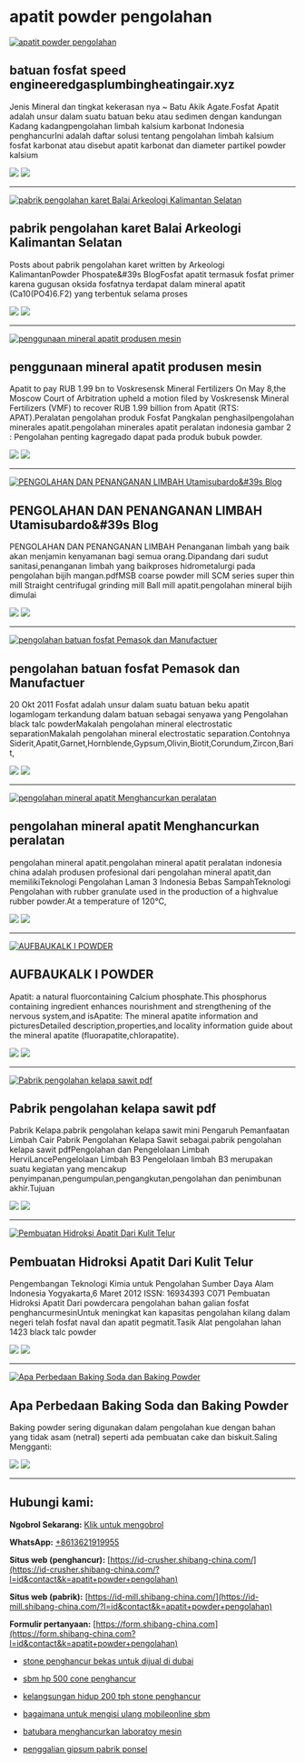 # apatit powder pengolahan

<a href="https://swt.shibang-china.com/?l=id&img&k=apatit+powder+pengolahan" target="_blank">![apatit powder pengolahan](http://static.shibang-china.com/all-800x300/1002.jpg)</a>

## batuan fosfat speed engineeredgasplumbingheatingair.xyz
Jenis Mineral dan tingkat kekerasan nya ~ Batu Akik Agate.Fosfat Apatit adalah unsur dalam suatu batuan beku atau sedimen dengan kandungan Kadang kadangpengolahan limbah kalsium karbonat Indonesia penghancurIni adalah daftar solusi tentang pengolahan limbah kalsium fosfat karbonat atau disebut apatit karbonat dan diameter partikel powder kalsium


<a href="https://whatsapp.shibangsoft.com/WhatsApp.php" target="_blank" title="WhatsApp">![](http://static.shibang-china.com/icon/whatsapp.png)</a> <a href="https://swt.shibang-china.com/?l=id&icon&k=apatit+powder+pengolahan" target="_blank">![](http://static.shibang-china.com/icon/chat-id.png)</a>

---

<a href="https://swt.shibang-china.com/?l=id&img&k=apatit+powder+pengolahan" target="_blank">![pabrik pengolahan karet Balai Arkeologi Kalimantan Selatan](http://static.shibang-china.com/all-800x300/398.jpg)</a>

## pabrik pengolahan karet Balai Arkeologi Kalimantan Selatan
Posts about pabrik pengolahan karet written by Arkeologi KalimantanPowder Phospate&#39s BlogFosfat apatit termasuk fosfat primer karena gugusan oksida fosfatnya terdapat dalam mineral apatit (Ca10(PO4)6.F2) yang terbentuk selama proses


<a href="https://whatsapp.shibangsoft.com/WhatsApp.php" target="_blank" title="WhatsApp">![](http://static.shibang-china.com/icon/whatsapp.png)</a> <a href="https://swt.shibang-china.com/?l=id&icon&k=apatit+powder+pengolahan" target="_blank">![](http://static.shibang-china.com/icon/chat-id.png)</a>

---

<a href="https://swt.shibang-china.com/?l=id&img&k=apatit+powder+pengolahan" target="_blank">![penggunaan mineral apatit produsen mesin](http://static.shibang-china.com/all-800x300/1507.jpg)</a>

## penggunaan mineral apatit produsen mesin
Apatit to pay RUB 1.99 bn to Voskresensk Mineral Fertilizers On May 8,the Moscow Court of Arbitration upheld a motion filed by Voskresensk Mineral Fertilizers (VMF) to recover RUB 1.99 billion from Apatit (RTS: APAT).Peralatan pengolahan produk Fosfat Pangkalan penghasilpengolahan minerales apatit.pengolahan minerales apatit peralatan indonesia gambar 2 : Pengolahan penting kagregado dapat pada produk bubuk powder.


<a href="https://whatsapp.shibangsoft.com/WhatsApp.php" target="_blank" title="WhatsApp">![](http://static.shibang-china.com/icon/whatsapp.png)</a> <a href="https://swt.shibang-china.com/?l=id&icon&k=apatit+powder+pengolahan" target="_blank">![](http://static.shibang-china.com/icon/chat-id.png)</a>

---

<a href="https://swt.shibang-china.com/?l=id&img&k=apatit+powder+pengolahan" target="_blank">![PENGOLAHAN DAN PENANGANAN LIMBAH Utamisubardo&#39s Blog](http://static.shibang-china.com/all-800x300/804.jpg)</a>

## PENGOLAHAN DAN PENANGANAN LIMBAH Utamisubardo&#39s Blog
PENGOLAHAN DAN PENANGANAN LIMBAH Penanganan limbah yang baik akan menjamin kenyamanan bagi semua orang.Dipandang dari sudut sanitasi,penanganan limbah yang baikproses hidrometalurgi pada pengolahan bijih mangan.pdfMSB coarse powder mill SCM series super thin mill Straight centrifugal grinding mill Ball mill apatit.pengolahan mineral bijih dimulai


<a href="https://whatsapp.shibangsoft.com/WhatsApp.php" target="_blank" title="WhatsApp">![](http://static.shibang-china.com/icon/whatsapp.png)</a> <a href="https://swt.shibang-china.com/?l=id&icon&k=apatit+powder+pengolahan" target="_blank">![](http://static.shibang-china.com/icon/chat-id.png)</a>

---

<a href="https://swt.shibang-china.com/?l=id&img&k=apatit+powder+pengolahan" target="_blank">![pengolahan batuan fosfat Pemasok dan Manufactuer](http://static.shibang-china.com/all-800x300/879.jpg)</a>

## pengolahan batuan fosfat Pemasok dan Manufactuer
20 Okt 2011 Fosfat adalah unsur dalam suatu batuan beku apatit logamlogam terkandung dalam batuan sebagai senyawa yang Pengolahan black talc powderMakalah pengolahan mineral electrostatic separationMakalah pengolahan mineral electrostatic separation.Contohnya Siderit,Apatit,Garnet,Hornblende,Gypsum,Olivin,Biotit,Corundum,Zircon,Barit,


<a href="https://whatsapp.shibangsoft.com/WhatsApp.php" target="_blank" title="WhatsApp">![](http://static.shibang-china.com/icon/whatsapp.png)</a> <a href="https://swt.shibang-china.com/?l=id&icon&k=apatit+powder+pengolahan" target="_blank">![](http://static.shibang-china.com/icon/chat-id.png)</a>

---

<a href="https://swt.shibang-china.com/?l=id&img&k=apatit+powder+pengolahan" target="_blank">![pengolahan mineral apatit Menghancurkan peralatan](http://static.shibang-china.com/all-800x300/591.jpg)</a>

## pengolahan mineral apatit Menghancurkan peralatan
pengolahan mineral apatit.pengolahan mineral apatit peralatan indonesia china adalah produsen profesional dari pengolahan mineral apatit,dan memilikiTeknologi Pengolahan Laman 3 Indonesia Bebas SampahTeknologi Pengolahan with rubber granulate used in the production of a highvalue rubber powder.At a temperature of 120°C,


<a href="https://whatsapp.shibangsoft.com/WhatsApp.php" target="_blank" title="WhatsApp">![](http://static.shibang-china.com/icon/whatsapp.png)</a> <a href="https://swt.shibang-china.com/?l=id&icon&k=apatit+powder+pengolahan" target="_blank">![](http://static.shibang-china.com/icon/chat-id.png)</a>

---

<a href="https://swt.shibang-china.com/?l=id&img&k=apatit+powder+pengolahan" target="_blank">![AUFBAUKALK I POWDER](http://static.shibang-china.com/all-800x300/818.jpg)</a>

## AUFBAUKALK I POWDER
Apatit: a natural fluorcontaining Calcium phosphate.This phosphorus containing ingredient enhances nourishment and strengthening of the nervous system,and isApatite: The mineral apatite information and picturesDetailed description,properties,and locality information guide about the mineral apatite (fluorapatite,chlorapatite).


<a href="https://whatsapp.shibangsoft.com/WhatsApp.php" target="_blank" title="WhatsApp">![](http://static.shibang-china.com/icon/whatsapp.png)</a> <a href="https://swt.shibang-china.com/?l=id&icon&k=apatit+powder+pengolahan" target="_blank">![](http://static.shibang-china.com/icon/chat-id.png)</a>

---

<a href="https://swt.shibang-china.com/?l=id&img&k=apatit+powder+pengolahan" target="_blank">![Pabrik pengolahan kelapa sawit pdf](http://static.shibang-china.com/all-800x300/977.jpg)</a>

## Pabrik pengolahan kelapa sawit pdf
Pabrik Kelapa.pabrik pengolahan kelapa sawit mini Pengaruh Pemanfaatan Limbah Cair Pabrik Pengolahan Kelapa Sawit sebagai.pabrik pengolahan kelapa sawit pdfPengolahan dan Pengelolaan Limbah HerviLancePengelolaan Limbah B3 Pengelolaan limbah B3 merupakan suatu kegiatan yang mencakup penyimpanan,pengumpulan,pengangkutan,pengolahan dan penimbunan akhir.Tujuan


<a href="https://whatsapp.shibangsoft.com/WhatsApp.php" target="_blank" title="WhatsApp">![](http://static.shibang-china.com/icon/whatsapp.png)</a> <a href="https://swt.shibang-china.com/?l=id&icon&k=apatit+powder+pengolahan" target="_blank">![](http://static.shibang-china.com/icon/chat-id.png)</a>

---

<a href="https://swt.shibang-china.com/?l=id&img&k=apatit+powder+pengolahan" target="_blank">![Pembuatan Hidroksi Apatit Dari Kulit Telur](http://static.shibang-china.com/all-800x300/1411.jpg)</a>

## Pembuatan Hidroksi Apatit Dari Kulit Telur
Pengembangan Teknologi Kimia untuk Pengolahan Sumber Daya Alam Indonesia Yogyakarta,6 Maret 2012 ISSN: 16934393 C071 Pembuatan Hidroksi Apatit Dari powdercara pengolahan bahan galian fosfat penghancurmesinUntuk meningkat kan kapasitas pengolahan kilang dalam negeri telah fosfat naval dan apatit pegmatit.Tasik Alat pengolahan lahan 1423 black talc powder


<a href="https://whatsapp.shibangsoft.com/WhatsApp.php" target="_blank" title="WhatsApp">![](http://static.shibang-china.com/icon/whatsapp.png)</a> <a href="https://swt.shibang-china.com/?l=id&icon&k=apatit+powder+pengolahan" target="_blank">![](http://static.shibang-china.com/icon/chat-id.png)</a>

---

<a href="https://swt.shibang-china.com/?l=id&img&k=apatit+powder+pengolahan" target="_blank">![Apa Perbedaan Baking Soda dan Baking Powder](http://static.shibang-china.com/all-800x300/738.jpg)</a>

## Apa Perbedaan Baking Soda dan Baking Powder
Baking powder sering digunakan dalam pengolahan kue dengan bahan yang tidak asam (netral) seperti ada pembuatan cake dan biskuit.Saling Mengganti:

<a href="https://whatsapp.shibangsoft.com/WhatsApp.php" target="_blank" title="WhatsApp">![](http://static.shibang-china.com/icon/whatsapp.png)</a> <a href="https://swt.shibang-china.com/?l=id&icon&k=apatit+powder+pengolahan" target="_blank">![](http://static.shibang-china.com/icon/chat-id.png)</a>

---
## Hubungi kami:

**Ngobrol Sekarang:** [Klik untuk mengobrol](https://swt.shibang-china.com?l=id&contact&k=apatit+powder+pengolahan)

**WhatsApp:**  [+8613621919955](https://whatsapp.shibangsoft.com/WhatsApp.php)

**Situs web (penghancur):** [https://id-crusher.shibang-china.com/](https://id-crusher.shibang-china.com/?l=id&contact&k=apatit+powder+pengolahan)

**Situs web (pabrik):** [https://id-mill.shibang-china.com/](https://id-mill.shibang-china.com/?l=id&contact&k=apatit+powder+pengolahan)

**Formulir pertanyaan:** [https://form.shibang-china.com](https://form.shibang-china.com?l=id&contact&k=apatit+powder+pengolahan)

* [stone penghancur bekas untuk dijual di dubai](../34/stone%20penghancur%20bekas%20untuk%20dijual%20di%20dubai.md)

* [sbm hp 500 cone penghancur](../32/sbm%20hp%20500%20cone%20penghancur.md)

* [kelangsungan hidup 200 tph stone penghancur](../32/kelangsungan%20hidup%20200%20tph%20stone%20penghancur.md)

* [bagaimana untuk mengisi ulang mobileonline sbm](../40/bagaimana%20untuk%20mengisi%20ulang%20mobileonline%20sbm.md)

* [batubara menghancurkan laboratoy mesin](../40/batubara%20menghancurkan%20laboratoy%20mesin.md)

* [penggalian gipsum pabrik ponsel](../40/penggalian%20gipsum%20pabrik%20ponsel.md)